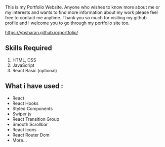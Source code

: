 This is my Portfolio Website. Anyone who wishes to know more about me or my interests and wants to find more information about my work please feel free to contact me anytime. Thank you so much for visiting my github profile and I welcome you to go through my portfolio site too.  


https://ybsharan.github.io/portfolio/

## Skills Required

1. HTML, CSS
1. JavaScript
1. React Basic (optional)

## What i have used :

- React
- React Hooks
- Styled Components
- Swiper js
- React Transition Group
- Smooth Scrollbar
- React Icons
- React Router Dom
- More...

